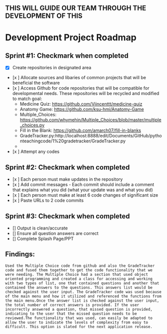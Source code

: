 ## THIS WILL GUIDE OUR TEAM THROUGH THE DEVELOPMENT OF THIS 
# Development Project Roadmap 

## Sprint #1: Checkmark when completed
  - [x] Create repositories in designated area
  - [x ] Allocate sources and libaries of common projects that will be beneficial the software
  - [x ] Access Github for code repositories that will be compatible for developmental needs. These repositories will be recycled and modified to match goal: 
      - Medicine Quiz: https://github.com/Viincenttt/medicine-quiz
      - Anatomy Game: https://github.com/ksu-hmi/Anatomy-Game
      - Multiple_Choices: https://github.com/whymehin/Multiple_Choices/blob/master/multiple_choices.py
      - Fill in the Blank: https://github.com/amarch07/fill-in-blanks
      - GradeTracker.py:http://localhost:8888/edit/Documents/GitHub/pythonteachingcode/1%20gradetracker/GradeTracker.py 
      - 
  - [x ] Attempt any codes

## Sprint #2: Checkmark when completed
- [x ] Each person must make updates in the repository 
- [x ] Add commit messages
      - Each commit should include a comment that explains what you did (what your update was and what you did)
- [x ] Each person must make at least 6 code changes of significant size 
- [x ] Paste URLs to 2 code commits 

## Sprint #3: Checkmark when completed
- [] Output is clean/accurate
- [] Ensure all question answers are correct
- [] Complete Splash Page/PPT

## Findings:
    Used the Multiple Choice code from github and also the GradeTracker code and fused them together to get the code functionality that we were needing. The Multiple Choice had a section that used object oriented programming and created a class for accessing and working with two types of list, one that contained questions and another that contained the answers to the questions. This answers list would be checked against the user input. The GradeTracker code was used because of the main menu and how it utilized and referenced the functions from the main menu.Once the answer list is checked against the user input, the total number of correct answers is provided. If the user incorrectly answered a question, that missed question is provided, indicating to the user that the missed question needs to be reviewed.The functionality that was used, can easily be adapted to allow the user to indicate the levels of complexity from easy to difficult. This option is slated for the next application release. 
